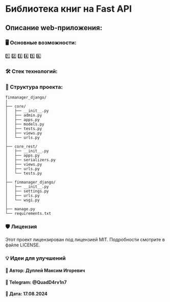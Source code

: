 # Библиотека книг на Fast API


## Описание web-приложения:


### 🖥️ Основные возможности:
1️⃣ 
2️⃣ 
3️⃣ 
4️⃣ 
5️⃣ 
6️⃣ 


### 🛠 Стек технологий:


### 📖 Структура проекта:
```
finmanager_django/
│
├── core/
│   ├── __init__.py
│   ├── admin.py
│   ├── apps.py
│   ├── models.py
│   ├── tests.py
│   ├── views.py
│   └── urls.py
│
├── core_rest/
│   ├── __init__.py
│   ├── apps.py
│   ├── serializers.py
│   ├── views.py
│   ├── urls.py
│   └── tests.py
│
├── finmanager_django/
│   ├── __init__.py
│   ├── settings.py
│   ├── urls.py
│   └── wsgi.py
│
├── manage.py
└── requirements.txt
```


### 🛡 Лицензия
Этот проект лицензирован под лицензией MIT. Подробности смотрите в файле LICENSE.


### 💡 Идеи для улучшений


#### 💼 Автор: Дуплей Максим Игоревич
#### 📲 Telegram: @QuadD4rv1n7
#### 📅 Дата: 17.08.2024
